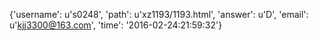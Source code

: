 {'username': u's0248', 'path': u'xz1193/1193.html', 'answer': u'D', 'email': u'kjj3300@163.com', 'time': '2016-02-24:21:59:32'}